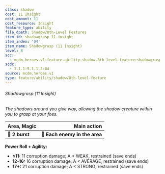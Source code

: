 ```yaml
---
class: shadow
cost: 11 Insight
cost_amount: 11
cost_resource: Insight
feature_type: ability
file_dpath: Shadow/8th-Level Features
item_id: shadowgrasp-11-insight
item_index: '04'
item_name: Shadowgrasp (11 Insight)
level: 8
scc:
  - mcdm.heroes.v1:feature.ability.shadow.8th-level-feature:shadowgrasp-11-insight
scdc:
  - 1.1.1:5.1.1.2:04
source: mcdm.heroes.v1
type: feature/ability/shadow/8th-level-feature
---
```


###### Shadowgrasp (11 Insight)

*The shadows around you give way, allowing the shadow creature within you to grasp at your foes.*

| **Area, Magic** |               **Main action** |
| --------------- | ----------------------------: |
| **📏 2 burst**  | **🎯 Each enemy in the area** |

**Power Roll + Agility:**

- **≤11:** 11 corruption damage; A < WEAK, restrained (save ends)
- **12-16:** 16 corruption damage; A < AVERAGE, restrained (save ends)
- **17+:** 21 corruption damage; A < STRONG, restrained (save ends)
